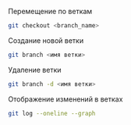 Перемещение по веткам 

```sh
git checkout <branch_name>
```

Создание новой ветки 

```sh
git branch <имя ветки>
```

Удаление ветки 

```sh
git branch -d <имя ветки>
```
Отображение изменений в ветках

```sh
git log --oneline --graph
```
